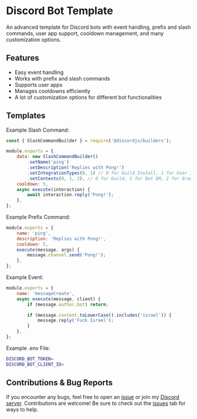 # Discord Bot Template
An advanced template for Discord bots with event handling, prefix and slash commands, user app support, cooldown management, and many customization options.

## Features  
- Easy event handling  
- Works with prefix and slash commands  
- Supports user apps  
- Manages cooldowns efficiently  
- A lot of customization options for different bot functionalities

## Templates
Example Slash Command:
```js
const { SlashCommandBuilder } = require('@discordjs/builders');

module.exports = {
    data: new SlashCommandBuilder()
        .setName('ping')
        .setDescription('Replies with Pong!')
        .setIntegrationTypes(0, 1) // 0 for Guild Install, 1 for User Install
        .setContexts(0, 1, 2), // 0 for Guild, 1 for Bot DM, 2 for Group Chat        
    cooldown: 5,
    async execute(interaction) {
        await interaction.reply('Pong!');
    },
};
```
Example Prefix Command:
```js
module.exports = {
    name: 'ping',
    description: 'Replies with Pong!',
    cooldown: 5,
    execute(message, args) {
        message.channel.send('Pong!');
    },
};
```
Example Event:
```js
module.exports = {
    name: 'messageCreate',
    async execute(message, client) {
        if (message.author.bot) return;

        if (message.content.toLowerCase().includes('israel')) {
            message.reply('Fuck Israel');
        }
    },
};
```
Example .env File:
```bash
DISCORD_BOT_TOKEN=
DISCORD_BOT_CLIENT_ID=
```

## Contributions & Bug Reports
If you encounter any bugs, feel free to open an [issue](https://github.com/RuskyDev/discord-bot-template/issues) or join my [Discord server](https://discord.gg/MAnvhWJvsC). Contributions are welcome! Be sure to check out the [issues](https://github.com/RuskyDev/discord-bot-template/issues) tab for ways to help.